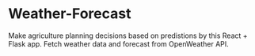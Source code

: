 # Weather-Forecast
Make agriculture planning decisions based on predistions by this React + Flask app.
Fetch weather data and forecast from OpenWeather API.
